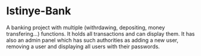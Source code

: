 # Istinye-Bank
A banking project with multiple (withrdawing, depositing, money transfering...) functions. 
It holds all transactions and can display them.
It has also an admin panel which has such authorities as adding a new user, removing  a user and displaying all users with their passwords.

